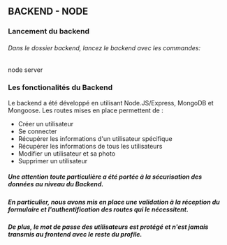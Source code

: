 ## BACKEND - NODE

### Lancement du backend
###### Dans le dossier backend, lancez le backend avec les commandes:
node server

### Les fonctionalités du Backend

Le backend a été développé en utilisant Node.JS/Express, MongoDB et Mongoose. Les routes mises en place permettent de :

- Créer un utilisateur
- Se connecter
- Récupérer les informations d'un utilisateur spécifique
- Récupérer les informations de tous les utilisateurs
- Modifier un utilisateur et sa photo
- Supprimer un utilisateur

##### Une attention toute particulière a été portée à la sécurisation des données au niveau du Backend.
##### En particulier, nous avons mis en place une validation à la réception du formulaire et l'authentification des routes qui le nécessitent.
##### De plus, le mot de passe des utilisateurs est protégé et n'est jamais transmis au frontend avec le reste du profile.
